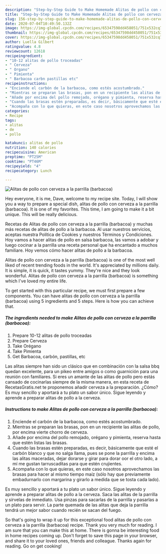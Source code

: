 ```yaml
---
description: "Step-by-Step Guide to Make Homemade Alitas de pollo con cerveza a la parrilla (barbacoa)"
title: "Step-by-Step Guide to Make Homemade Alitas de pollo con cerveza a la parrilla (barbacoa)"
slug: 156-step-by-step-guide-to-make-homemade-alitas-de-pollo-con-cerveza-a-la-parrilla-barbacoa
date: 2020-07-04T10:49:50.132Z
image: https://img-global.cpcdn.com/recipes/65347598dd458051/751x532cq70/alitas-de-pollo-con-cerveza-a-la-parrilla-barbacoa-foto-principal.jpg
thumbnail: https://img-global.cpcdn.com/recipes/65347598dd458051/751x532cq70/alitas-de-pollo-con-cerveza-a-la-parrilla-barbacoa-foto-principal.jpg
cover: https://img-global.cpcdn.com/recipes/65347598dd458051/751x532cq70/alitas-de-pollo-con-cerveza-a-la-parrilla-barbacoa-foto-principal.jpg
author: Luella Gilbert
ratingvalue: 4.8
reviewcount: 12618
recipeingredient:
- "10-12 alitas de pollo troceadas"
- " Cerveza"
- " Organo"
- " Pimienta"
- " Barbacoa carbn pastillas etc"
recipeinstructions:
- "Enciende el carbón de la barbacoa, como estés acostumbrado."
- "Mientras se preparan las brasas, pon en un recipiente las alitas de pollo, por encima vierte chorro de cerveza."
- "Añade por encima del pollo remojado, orégano y pimienta, reserva hasta que estén listas las brasas."
- "Cuando las brasas estén preparadas, es decir, básicamente que esté el carbón blanco y que no salga llama, pues se pone la parrilla y encima las alitas maceradas, dejar dorarse y girar para dorar oor el otro lado, a mí me gustan tarruscaditas para que estén crujientes."
- "Acompaña con lo que quieras, en este caso nosotros aprovechamos las brasas para hacer al mismo tiempo maíz (sólo hay que previamente embadurnarlo con margarina y girarlo a medida que se tosta cada lado)."
categories:
- Recipe
tags:
- alitas
- de
- pollo

katakunci: alitas de pollo 
nutrition: 140 calories
recipecuisine: American
preptime: "PT25M"
cooktime: "PT46M"
recipeyield: "4"
recipecategory: Lunch

---
```



![Alitas de pollo con cerveza a la parrilla (barbacoa)](https://img-global.cpcdn.com/recipes/65347598dd458051/751x532cq70/alitas-de-pollo-con-cerveza-a-la-parrilla-barbacoa-foto-principal.jpg)

Hey everyone, it is me, Dave, welcome to my recipe site. Today, I will show you a way to prepare a special dish, alitas de pollo con cerveza a la parrilla (barbacoa). It is one of my favorites. This time, I am going to make it a bit unique. This will be really delicious.

Recetas de Alitas de pollo con cerveza a la parrilla (barbacoa) y muchas más recetas de alitas de pollo a la barbacoa. Al usar nuestros servicios, aceptas nuestra Política de Cookies y nuestros Términos y Condiciones. Hoy vamos a hacer alitas de pollo en salsa barbacoa, las vamos a adobar y luego cocinar a la parrilla una receta personal que ha encantado a muchos familiare. Hoy vemos cómo hacer alitas de pollo a la barbacoa.

Alitas de pollo con cerveza a la parrilla (barbacoa) is one of the most well liked of recent trending foods in the world. It's appreciated by millions daily. It is simple, it is quick, it tastes yummy. They're nice and they look wonderful. Alitas de pollo con cerveza a la parrilla (barbacoa) is something which I've loved my entire life.


To get started with this particular recipe, we must first prepare a few components. You can have alitas de pollo con cerveza a la parrilla (barbacoa) using 5 ingredients and 5 steps. Here is how you can achieve that.

<!--inarticleads1-->

##### The ingredients needed to make Alitas de pollo con cerveza a la parrilla (barbacoa):

1. Prepare 10-12 alitas de pollo troceadas
1. Prepare  Cerveza
1. Take  Orégano
1. Take  Pimienta
1. Get  Barbacoa, carbón, pastillas, etc


Las alitas siempre han sido un clásico que en combinación con la salsa bbq quedan excelente, para un pikeo entre amigos o como guarnición para una reunión con familiares. Si eres un amante de las alitas de pollo pero estás cansado de cocinarlas siempre de la misma manera, en esta receta de RecetasGratis.net te proponemos añadir cerveza a la preparación. ¿Cómo? Es muy sencillo y aportará a tu plato un sabor único. Sigue leyendo y aprende a preparar alitas de pollo a la cerveza. 

<!--inarticleads2-->

##### Instructions to make Alitas de pollo con cerveza a la parrilla (barbacoa):

1. Enciende el carbón de la barbacoa, como estés acostumbrado.
1. Mientras se preparan las brasas, pon en un recipiente las alitas de pollo, por encima vierte chorro de cerveza.
1. Añade por encima del pollo remojado, orégano y pimienta, reserva hasta que estén listas las brasas.
1. Cuando las brasas estén preparadas, es decir, básicamente que esté el carbón blanco y que no salga llama, pues se pone la parrilla y encima las alitas maceradas, dejar dorarse y girar para dorar oor el otro lado, a mí me gustan tarruscaditas para que estén crujientes.
1. Acompaña con lo que quieras, en este caso nosotros aprovechamos las brasas para hacer al mismo tiempo maíz (sólo hay que previamente embadurnarlo con margarina y girarlo a medida que se tosta cada lado).


Es muy sencillo y aportará a tu plato un sabor único. Sigue leyendo y aprende a preparar alitas de pollo a la cerveza. Saca las alitas de la parrilla y sírvelas de inmediato. Usa pinzas para sacarlas de la parrilla y pasarlas a un plato para servir. La parte quemada de las alitas que deja la parrilla tendrá un mejor sabor cuando recién se sacan del fuego. 

So that's going to wrap it up for this exceptional food alitas de pollo con cerveza a la parrilla (barbacoa) recipe. Thank you very much for reading. I am sure that you can make this at home. There is gonna be interesting food in home recipes coming up. Don't forget to save this page in your browser, and share it to your loved ones, friends and colleague. Thanks again for reading. Go on get cooking!
